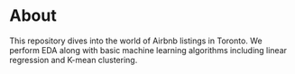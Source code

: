 # About
This repository dives into the world of Airbnb listings in Toronto. We perform EDA along with basic machine learning algorithms including linear regression and K-mean clustering.

